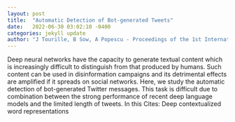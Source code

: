 ```yaml
---
layout: post
title:  "Automatic Detection of Bot-generated Tweets"
date:   2022-06-30 03:02:10 -0400
categories: jekyll update
author: "J Tourille, B Sow, A Popescu - Proceedings of the 1st International Workshop on , 2022"
---
```

Deep neural networks have the capacity to generate textual content which is increasingly difficult to distinguish from that produced by humans. Such content can be used in disinformation campaigns and its detrimental effects are amplified if it spreads on social networks. Here, we study the automatic detection of bot-generated Twitter messages. This task is difficult due to combination between the strong performance of recent deep language models and the limited length of tweets. In this  Cites: Deep contextualized word representations